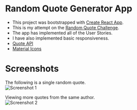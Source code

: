 
# Random Quote Generator App

* This project was bootstrapped with [Create React App](https://github.com/facebook/create-react-app).
* This is my attempt on the [Random Quote Challenge](https://devchallenges.io/challenges/8Y3J4ucAMQpSnYTwwWW8). 
* The app has implemented all of the User Stories.
* I have also implemented basic responsiveness.
* [Quote API](https://github.com/pprathameshmore/QuoteGarden)
* [Material Icons](https://fonts.google.com/icons)


# Screenshots

The following is a single random quote.  
![Screenshot 1](https://drive.google.com/uc?id=18dkdUnXSDabvFig2yXVwg4-ELrprdq1Q "Screenshot 1")

Viewing more quotes from the same author.  
![Screenshot 2](https://drive.google.com/uc?id=1KrxZxrCOryRQa_-J7ZUCeYLC0TI21ERG "Screenshot 2")
 
